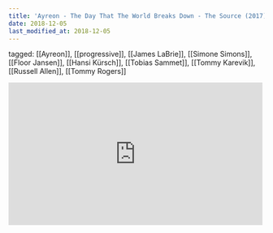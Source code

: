 ```yaml
---
title: 'Ayreon - The Day That The World Breaks Down - The Source (2017) - YouTube'
date: 2018-12-05
last_modified_at: 2018-12-05
---
```

tagged: [[Ayreon]], [[progressive]], [[James LaBrie]], [[Simone Simons]], [[Floor Jansen]], [[Hansi Kürsch]], [[Tobias Sammet]], [[Tommy Karevik]], [[Russell Allen]], [[Tommy Rogers]]
<iframe allow="accelerometer; autoplay; clipboard-write; encrypted-media; gyroscope; picture-in-picture" allowfullscreen="" frameborder="0" height="281" id="youtube_iframe" src="https://www.youtube.com/embed/oFuMKdrzPqU?feature=oembed&amp;enablejsapi=1&amp;origin=https://safe.txmblr.com&amp;wmode=opaque" width="500"></iframe>